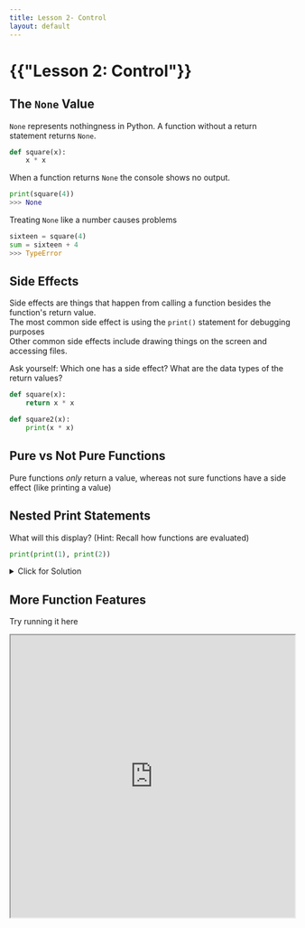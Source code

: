 ```yaml
---
title: Lesson 2- Control
layout: default
---
```


# {{"Lesson 2: Control"}}


## The ```None``` Value

```None``` represents nothingness in Python. A function without a return statement returns ```None```.
```python
def square(x):
    x * x 
```
When a function returns ```None``` the console shows no output.
```python
print(square(4))
>>> None 
```
Treating ```None``` like a number causes problems
```python
sixteen = square(4)
sum = sixteen + 4
>>> TypeError
```

## Side Effects

Side effects are things that happen from calling a function besides the function's return value. \
The most common side effect is using the ```print()``` statement for debugging purposes\
Other common side effects include drawing things on the screen and accessing files.


Ask yourself: Which one has a side effect? What are the data types of the return values?
```python
def square(x):
    return x * x 
```
```python
def square2(x):
    print(x * x)
```


## Pure vs Not Pure Functions

Pure functions _only_ return a value, whereas not sure functions have a side effect (like printing a value)

## Nested Print Statements

What will this display? (Hint: Recall how functions are evaluated)
```Python
print(print(1), print(2))
```
<details><summary>Click for Solution</summary>

<div class="language-python highlighter-rouge"><div class="highlight"><pre class="highlight">
<code>1
2
None None</code>

</pre></div></div>


<details><summary>Click for Explanation</summary>

<div class="language-python highlighter-rouge"><div class="highlight"><pre class="highlight">
<code>Python starts by evaluating the operator. It reads print() and realizes its the built-in print() function.
Python then evaluates each operand. The first print statement, print(1) is evaluated.
To evaluate print(1) it repeats by evaluating the operator, print(). Then evaluates the operand 1, as the integer 1.
It then runs print(1), which prints out 1 into the console, then returns None.
It repeats this process for print(2).
Finally it runs the first print() function, which has the arguments None and None.</code>
</pre></div></div></details>

</details>

## More Function Features

Try running it here
<iframe
  src="https://jupyterlite.github.io/demo/repl/index.html?kernel=python&toolbar=1"
  width="100%"
  height="500px"
>
</iframe>


